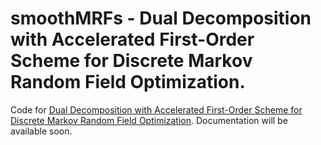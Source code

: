 # smoothMRFs - Dual Decomposition with Accelerated First-Order Scheme for Discrete Markov Random Field Optimization.
Code for <a href="https://khue.fr/publication/smooth-mrfs/">Dual Decomposition with Accelerated First-Order Scheme for Discrete Markov Random Field Optimization</a>.
Documentation will be available soon.
